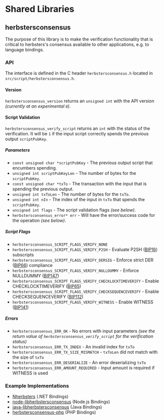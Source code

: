 Shared Libraries
================

## herbstersconsensus

The purpose of this library is to make the verification functionality that is critical to herbsters's consensus available to other applications, e.g. to language bindings.

### API

The interface is defined in the C header `herbstersconsensus.h` located in  `src/script/herbstersconsensus.h`.

#### Version

`herbstersconsensus_version` returns an `unsigned int` with the API version *(currently at an experimental `0`)*.

#### Script Validation

`herbstersconsensus_verify_script` returns an `int` with the status of the verification. It will be `1` if the input script correctly spends the previous output `scriptPubKey`.

##### Parameters
- `const unsigned char *scriptPubKey` - The previous output script that encumbers spending.
- `unsigned int scriptPubKeyLen` - The number of bytes for the `scriptPubKey`.
- `const unsigned char *txTo` - The transaction with the input that is spending the previous output.
- `unsigned int txToLen` - The number of bytes for the `txTo`.
- `unsigned int nIn` - The index of the input in `txTo` that spends the `scriptPubKey`.
- `unsigned int flags` - The script validation flags *(see below)*.
- `herbstersconsensus_error* err` - Will have the error/success code for the operation *(see below)*.

##### Script Flags
- `herbstersconsensus_SCRIPT_FLAGS_VERIFY_NONE`
- `herbstersconsensus_SCRIPT_FLAGS_VERIFY_P2SH` - Evaluate P2SH ([BIP16](https://github.com/herbsters/bips/blob/master/bip-0016.mediawiki)) subscripts
- `herbstersconsensus_SCRIPT_FLAGS_VERIFY_DERSIG` - Enforce strict DER ([BIP66](https://github.com/herbsters/bips/blob/master/bip-0066.mediawiki)) compliance
- `herbstersconsensus_SCRIPT_FLAGS_VERIFY_NULLDUMMY` - Enforce NULLDUMMY ([BIP147](https://github.com/herbsters/bips/blob/master/bip-0147.mediawiki))
- `herbstersconsensus_SCRIPT_FLAGS_VERIFY_CHECKLOCKTIMEVERIFY` - Enable CHECKLOCKTIMEVERIFY ([BIP65](https://github.com/herbsters/bips/blob/master/bip-0065.mediawiki))
- `herbstersconsensus_SCRIPT_FLAGS_VERIFY_CHECKSEQUENCEVERIFY` - Enable CHECKSEQUENCEVERIFY ([BIP112](https://github.com/herbsters/bips/blob/master/bip-0112.mediawiki))
- `herbstersconsensus_SCRIPT_FLAGS_VERIFY_WITNESS` - Enable WITNESS ([BIP141](https://github.com/herbsters/bips/blob/master/bip-0141.mediawiki))

##### Errors
- `herbstersconsensus_ERR_OK` - No errors with input parameters *(see the return value of `herbstersconsensus_verify_script` for the verification status)*
- `herbstersconsensus_ERR_TX_INDEX` - An invalid index for `txTo`
- `herbstersconsensus_ERR_TX_SIZE_MISMATCH` - `txToLen` did not match with the size of `txTo`
- `herbstersconsensus_ERR_DESERIALIZE` - An error deserializing `txTo`
- `herbstersconsensus_ERR_AMOUNT_REQUIRED` - Input amount is required if WITNESS is used

### Example Implementations
- [Nherbsters](https://github.com/NicolasDorier/Nherbsters/blob/master/Nherbsters/Script.cs#L814) (.NET Bindings)
- [node-libherbstersconsensus](https://github.com/bitpay/node-libherbstersconsensus) (Node.js Bindings)
- [java-libherbstersconsensus](https://github.com/dexX7/java-libherbstersconsensus) (Java Bindings)
- [herbstersconsensus-php](https://github.com/Bit-Wasp/herbstersconsensus-php) (PHP Bindings)
